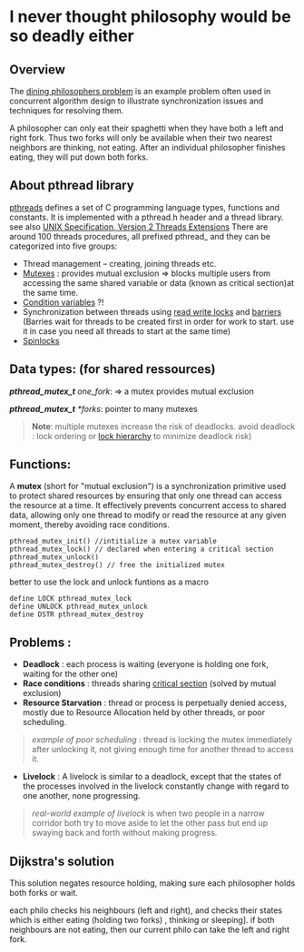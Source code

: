 # I never thought philosophy would be so deadly either 

## Overview
The [dining philosophers problem](https://en.wikipedia.org/wiki/Dining_philosophers_problem) is an example problem often used in concurrent algorithm design to illustrate synchronization issues and techniques for resolving them.

A philosopher can only eat their spaghetti when they have both a left and right fork. Thus two forks will only be available when their two nearest neighbors are thinking, not eating. After an individual philosopher finishes eating, they will put down both forks. 

 
## About pthread library
[pthreads](https://en.wikipedia.org/wiki/Pthreads) defines a set of C programming language types, functions and constants. It is implemented with a pthread.h header and a thread library. see also [UNIX Specification, Version 2 Threads Extensions](https://unix.org/unix/version2/whatsnew/login_threads.html)
There are around 100 threads procedures, all prefixed pthread_ and they can be categorized into five groups:
* Thread management – creating, joining threads etc.
* [Mutexes](https://en.wikipedia.org/wiki/Lock_(computer_science)) : provides mutual exclusion => blocks multiple users from accessing the same shared variable or data (known as critical section)at the same time.
* [Condition variables](https://en.wikipedia.org/wiki/Condition_variable) ?!
* Synchronization between threads using [read write locks](https://en.wikipedia.org/wiki/Readers%E2%80%93writer_lock) and [barriers](https://en.wikipedia.org/wiki/Barrier_(computer_science)) (Barries wait for threads to be created first in order for work to start. use it in case you need all threads to start at the same time)
* [Spinlocks](https://en.wikipedia.org/wiki/Spinlock)

## Data types: (for shared ressources)
_**pthread_mutex_t**  one_fork_:  => a mutex provides mutual exclusion

_**pthread_mutex_t**    *forks_: pointer to many mutexes 

>**Note**: multiple mutexes increase the risk of deadlocks.
 	avoid deadlock : lock ordering or [lock hierarchy](https://en.wikipedia.org/wiki/Dining_philosophers_problem#Resource_hierarchy_solution) to minimize deadlock risk)

## Functions:
A **mutex** (short for "mutual exclusion") is a synchronization primitive used to protect shared resources by ensuring that only one thread can access the resource at a time. It effectively prevents concurrent access to shared data, allowing only one thread to modify or read the resource at any given moment, thereby avoiding race conditions.
```
pthread_mutex_init() //intitialize a mutex variable
pthread_mutex_lock() // declared when entering a critical section 
pthread_mutex_unlock()
pthread_mutex_destroy() // free the initialized mutex 
```
better to use the lock and unlock funtions as a macro 
```
define LOCK pthread_mutex_lock
define UNLOCK pthread_mutex_unlock
define DSTR pthread_mutex_destroy
```
## Problems :

* **Deadlock** : each process is waiting (everyone is holding one fork, waiting for the other one)
* **Race conditions** : threads sharing [critical section](https://en.wikipedia.org/wiki/Critical_section) (solved by mutual exclusion)
* **Resource Starvation** : thread or process is perpetually denied access, mostly due to Resource Allocation held by other threads, or poor scheduling.

>_example of poor scheduling_ : thread is locking the mutex immediately	after unlocking it, not giving enough time for another thread to access it.
* **Livelock** : A livelock is similar to a deadlock, except that the states of the processes involved in the livelock constantly change with regard to one another, none progressing.

>_real-world example of livelock_ is when two people in a narrow corridor both try to move aside to let the other pass but end up swaying back and forth without making progress.

## Dijkstra's solution
This solution negates resource holding, making sure each philosopher holds both forks or wait.

each philo checks his neighbours (left and right), and checks their states which is either eating (holding two forks) , thinking or sleeping].
if both neighbours are not eating, then our current philo can take the left and right fork.
